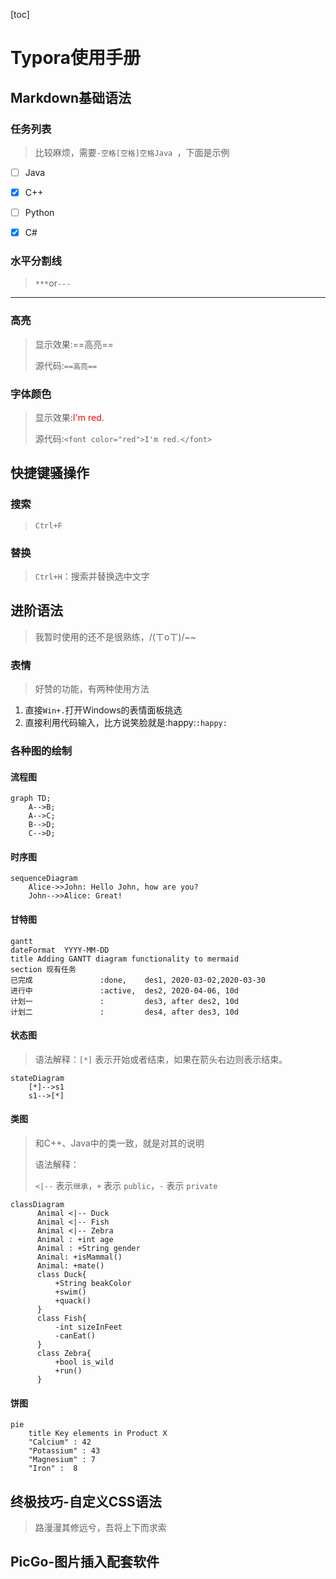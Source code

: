 [toc]

# Typora使用手册

## Markdown基础语法

### 任务列表

> 比较麻烦，需要`-空格[空格]空格Java `，下面是示例

- [ ] Java
- [x] C++

- [ ] Python
- [x] C#

### 水平分割线

> `***`or`---`

---

### 高亮

> 显示效果:==高亮==
>
> 源代码:`==高亮==`

### 字体颜色

> 显示效果:<font color="red">I'm red.</font>
>
> 源代码:`<font color="red">I'm red.</font>`

## 快捷键骚操作

### 搜索

> `Ctrl+F`

### 替换

> `Ctrl+H`：搜索并替换选中文字

## 进阶语法

> 我暂时使用的还不是很熟练，/(ㄒoㄒ)/~~

### 表情

> 好赞的功能，有两种使用方法

1. 直接`Win+.`打开Windows的表情面板挑选
2. 直接利用代码输入，比方说笑脸就是:happy:`:happy:`

### 各种图的绘制

#### 流程图

```mermaid
graph TD;
    A-->B;
    A-->C;
    B-->D;
    C-->D;
```

#### 时序图

```mermaid
sequenceDiagram
    Alice->>John: Hello John, how are you?
    John-->>Alice: Great!
```

#### 甘特图

```mermaid
gantt
dateFormat  YYYY-MM-DD
title Adding GANTT diagram functionality to mermaid
section 现有任务
已完成               :done,    des1, 2020-03-02,2020-03-30
进行中               :active,  des2, 2020-04-06, 10d
计划一               :         des3, after des2, 10d
计划二               :         des4, after des3, 10d
```

#### 状态图

> 语法解释：`[*]` 表示开始或者结束，如果在箭头右边则表示结束。

```mermaid
stateDiagram
	[*]-->s1
	s1-->[*]
```

#### 类图

> 和C++、Java中的类一致，就是对其的说明
>
> 语法解释：
>
> `<|--` 表示`继承`，`+` 表示 `public`，`-` 表示 `private`

```mermaid
classDiagram
      Animal <|-- Duck
      Animal <|-- Fish
      Animal <|-- Zebra
      Animal : +int age
      Animal : +String gender
      Animal: +isMammal()
      Animal: +mate()
      class Duck{
          +String beakColor
          +swim()
          +quack()
      }
      class Fish{
          -int sizeInFeet
          -canEat()
      }
      class Zebra{
          +bool is_wild
          +run()
      }
```

#### 饼图

```mermaid
pie
    title Key elements in Product X
    "Calcium" : 42
    "Potassium" : 43
    "Magnesium" : 7
    "Iron" :  8
```



## 终极技巧-自定义CSS语法

> 路漫漫其修远兮，吾将上下而求索

## PicGo-图片插入配套软件